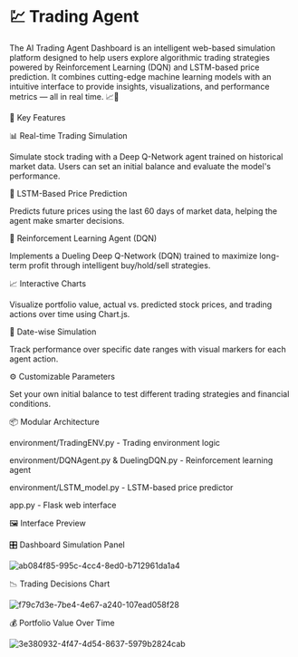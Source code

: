 # 💹 Trading Agent

The AI Trading Agent Dashboard is an intelligent web-based simulation platform designed to help users explore algorithmic trading strategies powered by Reinforcement Learning (DQN) and LSTM-based price prediction. It combines cutting-edge machine learning models with an intuitive interface to provide insights, visualizations, and performance metrics — all in real time. 📈🤖

🚀 Key Features

📊 Real-time Trading Simulation

Simulate stock trading with a Deep Q-Network agent trained on historical market data. Users can set an initial balance and evaluate the model's performance.

🧠 LSTM-Based Price Prediction

Predicts future prices using the last 60 days of market data, helping the agent make smarter decisions.

🎯 Reinforcement Learning Agent (DQN)

Implements a Dueling Deep Q-Network (DQN) trained to maximize long-term profit through intelligent buy/hold/sell strategies.

📈 Interactive Charts

Visualize portfolio value, actual vs. predicted stock prices, and trading actions over time using Chart.js.

📅 Date-wise Simulation

Track performance over specific date ranges with visual markers for each agent action.

⚙️ Customizable Parameters

Set your own initial balance to test different trading strategies and financial conditions.

📦 Modular Architecture

environment/TradingENV.py - Trading environment logic

environment/DQNAgent.py & DuelingDQN.py - Reinforcement learning agent

environment/LSTM_model.py - LSTM-based price predictor

app.py - Flask web interface

🖼️ Interface Preview

🎛️ Dashboard Simulation Panel

![ab084f85-995c-4cc4-8ed0-b712961da1a4](https://github.com/user-attachments/assets/38559af9-e3cd-4bc0-9a43-4155a196fab6)

📉 Trading Decisions Chart

![f79c7d3e-7be4-4e67-a240-107ead058f28](https://github.com/user-attachments/assets/7935ee0e-6477-4ce7-8241-a2c7a3700067)

💰 Portfolio Value Over Time

![3e380932-4f47-4d54-8637-5979b2824cab](https://github.com/user-attachments/assets/af6c09fa-1030-4bc9-bbbe-35acdf1d32b3)




